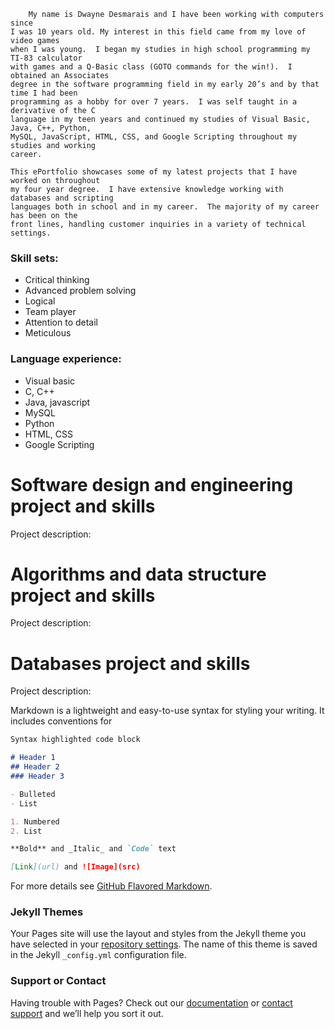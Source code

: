 	    My name is Dwayne Desmarais and I have been working with computers since 
	I was 10 years old. My interest in this field came from my love of video games
	when I was young.  I began my studies in high school programming my TI-83 calculator
	with games and a Q-Basic class (GOTO commands for the win!).  I obtained an Associates
	degree in the software programming field in my early 20’s and by that time I had been
	programming as a hobby for over 7 years.  I was self taught in a derivative of the C
	language in my teen years and continued my studies of Visual Basic, Java, C++, Python,
	MySQL, JavaScript, HTML, CSS, and Google Scripting throughout my studies and working
	career.

	This ePortfolio showcases some of my latest projects that I have worked on throughout
	my four year degree.  I have extensive knowledge working with databases and scripting
	languages both in school and in my career.  The majority of my career has been on the
	front lines, handling customer inquiries in a variety of technical settings.

### Skill sets:
- Critical thinking
- Advanced problem solving
- Logical
- Team player
- Attention to detail
- Meticulous

### Language experience:
- Visual basic
- C, C++
- Java, javascript
- MySQL
- Python
- HTML, CSS
- Google Scripting

# Software design and engineering project and skills
Project description:



# Algorithms and data structure project and skills
Project description:


# Databases project and skills
Project description:



Markdown is a lightweight and easy-to-use syntax for styling your writing. It includes conventions for

```markdown
Syntax highlighted code block

# Header 1
## Header 2
### Header 3

- Bulleted
- List

1. Numbered
2. List

**Bold** and _Italic_ and `Code` text

[Link](url) and ![Image](src)
```

For more details see [GitHub Flavored Markdown](https://guides.github.com/features/mastering-markdown/).

### Jekyll Themes

Your Pages site will use the layout and styles from the Jekyll theme you have selected in your [repository settings](https://github.com/dwayne-desmarais/dwayne-desmarais.github.io/settings). The name of this theme is saved in the Jekyll `_config.yml` configuration file.

### Support or Contact

Having trouble with Pages? Check out our [documentation](https://docs.github.com/categories/github-pages-basics/) or [contact support](https://github.com/contact) and we’ll help you sort it out.
